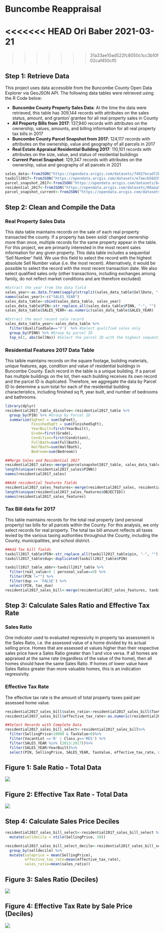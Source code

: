 Buncombe Reappraisal
================
<<<<<<< HEAD
Ori Baber
2021-03-21
=======
>>>>>>> 31a33ae10ad522fc8050c1cc3b10f02caf450cf0

## Step 1: Retrieve Data

This project uses data accessible from the Buncombe County Open Data
Explorer via GeoJSON API. The following data tables were retrieved using
the R Code below:

  - **Buncombe County Property Sales Data**: At the time the data were
    retrieved, this table has 309,144 records with attributes on the
    sales status, amount, and grantor/ grantee for all real property
    sales in County
  - **All Property Bills from 2017**: 137,940 records with attributes on
    the ownership, values, amounts, and billing information for all real
    property tax bills in 2017
  - **Buncombe County Parcel Snapshot from 2017**: 124,117 records with
    attributes on the ownership, value and geography of all parcels in
    2017
  - **Real Estate Appraisal Residential Building 2017**: 110,101 records
    with attributes on the size, value, and status of residential
    buildings
  - **Current Parcel Snapshot**: 129,347 records with attributes on the
    ownership, value and geography of all parcels in 2021

<!-- end list -->

``` r
sales_data<-fromJSON("https://opendata.arcgis.com/datasets/f4927ecad72b46b1b3ff5e27e45889e1_0.geojson", simplifyVector = TRUE)
taxbill2017<-fromJSON("https://opendata.arcgis.com/datasets/e7aecb56d3524f1bb3685b811c04c7ad_0.geojson", simplifyVector = TRUE)
parcel_snapshot_2017<-fromJSON("https://opendata.arcgis.com/datasets/b4a38f6d807247f8bedf16ae2989915f_9.geojson",simplifyVector = TRUE)
residential_2017<-fromJSON("https://opendata.arcgis.com/datasets/08aaa5796f41479a8f805ff7291dafa2_0.geojson", simplifyVector = TRUE)
parcel_snapshot_current<-fromJSON("https://opendata.arcgis.com/datasets/969e8c8088a34464961d227d8b1c3f38_1.geojson", simplifyVector = TRUE)
```

## Step 2: Clean and Compile the Data

### Real Property Sales Data

This data table maintains records on the sale of each real property
transacted the county. If a property has been sold/ changed ownership
more than once, multiple records for the same property appear in the
table. For this project, we are primarily interested in the most recent
sales information for any given property. This data table includes a
sequential ‘Sell Number’ field. We use this field to select the record
with the highest absolute Sell Number value (i.e. the most recent).
Alternatively, it would be possible to select the record with the most
recent transaction date. We also select qualified sales only (other
transactions, including exchanges among family, do not reflect market
conditions and are therefore excluded)

``` r
#Extract the year from the data field
sales_year<-as.data.frame(sapply(strsplit(sales_data_table$SellDate, "-"), `[`,1))
names(sales_year)<-c("SALES_YEAR")
sales_data_table<-cbind(sales_data_table, sales_year)
sales_data_table$PIN<-str_replace_all(sales_data_table$PINN, "-", "")
sales_data_table$SALES_YEAR<-as.numeric(sales_data_table$SALES_YEAR)

#Extract the most recent sale record
sales_data_table_year<-sales_data_table %>% 
  filter(QualifiedSale=='Y')  %>% #Select qualified sales only
  group_by(PINN) %>% #Group by parcel ID
  top_n(1, abs(SellNo)) #Select the parcel ID with the highest sequential sell number
```

### Residential Features 2017 Data Table

This talble maintains records on the square footage, building materials,
unique features, age, condition and value of residential buildings in
Buncombe County. Each record in the table is a unique building. If a
parcel has multiple buildings on the lot, then each building receives
its own record and the parcel ID is duplicated. Therefore, we aggregate
the data by Parcel ID to determine a sum total for each of the
residential building characteristics, including finished sq ft, year
built, and number of bedrooms and bathrooms.

``` r
library(dplyr)
residential2017_table_dissolve<-residential2017_table %>%
  group_by(PIN) %>% #Group by Parcel ID
  summarize(SqFeet = sum(SqFeet),
            FinishedSqFt = sum(FinishedSqFt),
            YearBuilt=first(YearBuilt),
            Grade=first(Grade),
            Condition=first(Condition),
            FullBath=sum(FullBath),
            HalfBath=sum(HalfBath),
            Bedroom=sum(Bedroom))

##Merge Sales and Residential 2017
residential2017_sales<-merge(parcelsnapshot2017_table, sales_data_table_year, by="PIN", all.x=TRUE)
length(unique(residential2017_sales$PINN))
names(residential2017_sales)

##Add residential features fields
residential2017_sales_features<-merge(residential2017_sales, residential2017_table_dissolve, by="PIN", all.x=TRUE)
length(unique(residential2017_sales_features$OBJECTID))
names(residential2017_sales_features)
```

### Tax Bill data for 2017

This table maintains records for the total real property (and personal
property) tax bills for all parcels within the County. For this
analysis, we only select records for real property. The total tax bill
amount reflects all taxes levied by the various taxing authorities
throughout the County, including the County, municipalities, and school
district.

``` r
##Add Tax bill fields
taxbill2017_table$PIN<-str_replace_all(taxbill2017_table$pin, "-", "")
taxbill2017_table$dup<-duplicated(taxbill2017_table$PIN)

taxbill2017_table_abbr<-taxbill2017_table %>%
  filter(real_value>0 | personal_value==0) %>%
  filter(PIN !="") %>%
  filter(dup == 'FALSE') %>%
  select(PIN, tax_due)
residential2017_sales_bill<-merge(residential2017_sales_features, taxbill2017_table_abbr, by="PIN", all.x=TRUE)
```

## Step 3: Calculate Sales Ratio and Effective Tax Rate

### Sales Ratio

One indicator used to evaluated regressivity in property tax assessment
is the Sales Ratio, i.e. the assessed value of a home divided by its
actual selling price. Homes that are assessed at values higher than
their respective sales price have a Sales Ratio greater than 1 and vice
versa. If all homes are appraised at the same rate (regardless of the
value of the home), then all homes should have the same Sales Ratio. If
homes of lower value have Sales Ratios greater than more valuable homes,
this is an indication regressivity.

### Effective Tax Rate

The effective tax rate is the amount of total property taxes paid per
assessed home value.

``` r
residential2017_sales_bill$sales_ratio<-residential2017_sales_bill$TaxValue/residential2017_sales_bill$SellingPrice
residential2017_sales_bill$effective_tax_rate<-as.numeric(residential2017_sales_bill$tax_due)/residential2017_sales_bill$SellingPrice

##Select Records with Complete Data
residential2017_sales_bill_select<-residential2017_sales_bill%>%
  filter(SellingPrice>10000 & TaxValue>0)%>%
  filter(VacantLot =='N' | Class.y=='RES') %>%
  filter(SALES_YEAR %in% (2013:2017))%>%
  filter(SALES_YEAR>YearBuilt)%>%
  select(PIN, SellingPrice, SALES_YEAR, TaxValue, effective_tax_rate, sales_ratio, PINN)
```

## Figure 1: Sale Ratio - Total Data

![](2021-03-21-buncombe_reappraisal_files/figure-gfm/unnamed-chunk-7-1.png)<!-- -->

## Figure 2: Effective Tax Rate - Total Data

![](2021-03-21-buncombe_reappraisal_files/figure-gfm/unnamed-chunk-8-1.png)<!-- -->

## Step 4: Calculate Sales Price Deciles

``` r
residential2017_sales_bill_select<-residential2017_sales_bill_select %>%
  mutate(selldecile = ntile(SellingPrice, 10))

residential2017_sales_bill_select_decile<-residential2017_sales_bill_select %>%
  group_by(selldecile) %>%
  mutate(saleprice = mean(SellingPrice),
         effective_tax_rate=mean(effective_tax_rate),
         sales_ratio=mean(sales_ratio))
```

## Figure 3: Sales Ratio (Deciles)

![](2021-03-21-buncombe_reappraisal_files/figure-gfm/unnamed-chunk-10-1.png)<!-- -->

## Figure 4: Effective Tax Rate by Sale Price (Deciles)

![](2021-03-21-buncombe_reappraisal_files/figure-gfm/unnamed-chunk-11-1.png)<!-- -->

